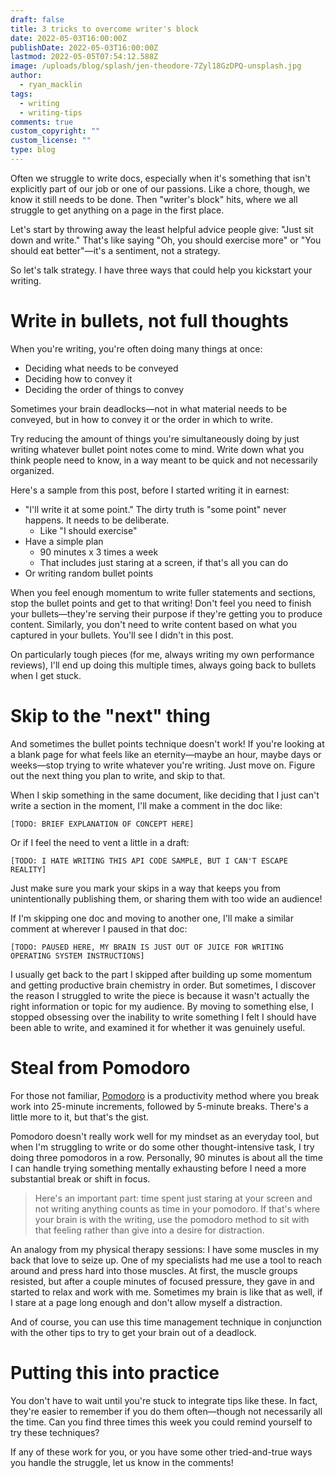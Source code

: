 ```yaml
---
draft: false
title: 3 tricks to overcome writer's block
date: 2022-05-03T16:00:00Z
publishDate: 2022-05-03T16:00:00Z
lastmod: 2022-05-05T07:54:12.588Z
image: /uploads/blog/splash/jen-theodore-7Zyl18GzDPQ-unsplash.jpg
author:
  - ryan_macklin
tags:
  - writing
  - writing-tips
comments: true
custom_copyright: ""
custom_license: ""
type: blog
---
```


Often we struggle to write docs, especially when it's something that isn't explicitly part of our job or one of our passions. Like a chore, though, we know it still needs to be done. Then "writer's block" hits, where we all struggle to get anything on a page in the first place.

Let's start by throwing away the least helpful advice people give: "Just sit down and write." That's like saying "Oh, you should exercise more" or "You should eat better"—it's a sentiment, not a strategy.

So let's talk strategy. I have three ways that could help you kickstart your writing.

# Write in bullets, not full thoughts

When you're writing, you're often doing many things at once:
-   Deciding what needs to be conveyed
-   Deciding how to convey it
-   Deciding the order of things to convey

Sometimes your brain deadlocks—not in what material needs to be conveyed, but in how to convey it or the order in which to write. 

Try reducing the amount of things you're simultaneously doing by just writing whatever bullet point notes come to mind. Write down what you think people need to know, in a way meant to be quick and not necessarily organized.

Here's a sample from this post, before I started writing it in earnest:

* "I'll write it at some point." The dirty truth is "some point" never happens. It needs to be deliberate.
  * Like "I should exercise"
* Have a simple plan
  * 90 minutes x 3 times a week
  * That includes just staring at a screen, if that's all you can do
* Or writing random bullet points

When you feel enough momentum to write fuller statements and sections, stop the bullet points and get to that writing! Don't feel you need to finish your bullets—they're serving their purpose if they're getting you to produce content. Similarly, you don't need to write content based on what you captured in your bullets. You'll see I didn't in this post.

On particularly tough pieces (for me, always writing my own performance reviews), I'll end up doing this multiple times, always going back to bullets when I get stuck.

# Skip to the "next" thing

And sometimes the bullet points technique doesn't work! If you're looking at a blank page for what feels like an eternity—maybe an hour, maybe days or weeks—stop trying to write whatever you're writing. Just move on. Figure out the next thing you plan to write, and skip to that.

When I skip something in the same document, like deciding that I just can't write a section in the moment, I'll make a comment in the doc like:

    [TODO: BRIEF EXPLANATION OF CONCEPT HERE]

Or if I feel the need to vent a little in a draft:

    [TODO: I HATE WRITING THIS API CODE SAMPLE, BUT I CAN'T ESCAPE REALITY]

Just make sure you mark your skips in a way that keeps you from unintentionally publishing them, or sharing them with too wide an audience!

If I'm skipping one doc and moving to another one, I'll make a similar comment at wherever I paused in that doc:

    [TODO: PAUSED HERE, MY BRAIN IS JUST OUT OF JUICE FOR WRITING OPERATING SYSTEM INSTRUCTIONS]

I usually get back to the part I skipped after building up some momentum and getting productive brain chemistry in order. But sometimes, I discover the reason I struggled to write the piece is because it wasn't actually the right information or topic for my audience. By moving to something else, I stopped obsessing over the inability to write something I felt I should have been able to write, and examined it for whether it was genuinely useful.

# Steal from Pomodoro

For those not familiar, [Pomodoro](https://en.wikipedia.org/wiki/Pomodoro_Technique) is a productivity method where you break work into 25-minute increments, followed by 5-minute breaks. There's a little more to it, but that's the gist.

Pomodoro doesn't really work well for my mindset as an everyday tool, but when I'm struggling to write or do some other thought-intensive task, I try doing three pomodoros in a row. Personally, 90 minutes is about all the time I can handle trying something mentally exhausting before I need a more substantial break or shift in focus.

> Here's an important part: time spent just staring at your screen and not writing anything counts as time in your pomodoro. If that's where your brain is with the writing, use the pomodoro method to sit with that feeling rather than give into a desire for distraction.

An analogy from my physical therapy sessions: I have some muscles in my back that love to seize up. One of my specialists 
had me use a tool to reach around and press hard into those muscles. At first, the muscle groups resisted, but after a couple 
minutes of focused pressure, they gave in and started to relax and work with me. Sometimes my brain is like that as well, if 
I stare at a page long enough and don't allow myself a distraction.

And of course, you can use this time management technique in conjunction with the other tips to try to get your brain out of a deadlock.

# Putting this into practice

You don't have to wait until you're stuck to integrate tips like these. In fact, they're easier to remember if you do them often—though not necessarily all the time. Can you find three times this week you could remind yourself to try these techniques?

If any of these work for you, or you have some other tried-and-true ways you handle the struggle, let us know in the comments!